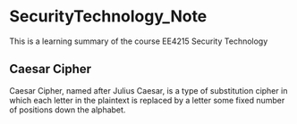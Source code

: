 # SecurityTechnology_Note
This is a learning summary of the course EE4215 Security Technology

Caesar Cipher
---------------
Caesar Cipher, named after Julius Caesar, is a type of substitution cipher in which each letter in the plaintext is replaced by a letter some fixed number of positions down the alphabet.
